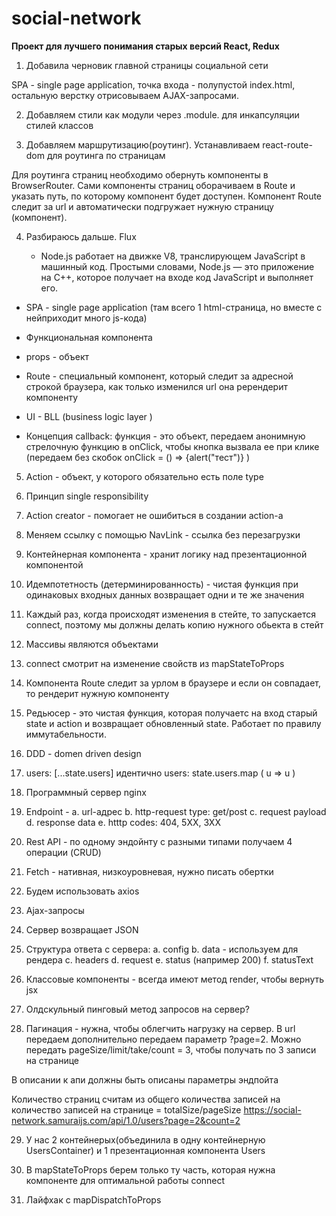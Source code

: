 # social-network

**Проект для лучшего понимания старых версий React, Redux**

1. Добавила черновик главной страницы социальной сети

SPA - single page application, точка входа - полупустой index.html, остальную верстку отрисовываем AJAX-запросами.

2. Добавляем стили как модули через .module. для инкапсуляции стилей классов

3. Добавляем маршрутизацию(роутинг). Устанавливаем react-route-dom для роутинга по страницам

Для роутинга страниц необходимо обернуть компоненты в BrowserRouter. Сами компоненты страниц оборачиваем в Route и указать путь, по которому компонент будет доступен. Компонент Route следит за url и автоматически подгружает нужную страницу (компонент).

4. Разбираюсь дальше. Flux

   - Node.js работает на движке V8, транслирующем JavaScript в машинный код. Простыми словами, Node.js — это приложение на C++, которое получает на входе код JavaScript и выполняет его.

- SPA - single page application (там всего 1 html-страница, но вместе с нейприходит много js-кода)

- Функциональная компонента

- props - объект

- Route - специальный компонент, который следит за адресной строкой браузера, как только изменился url она ререндерит компоненту

- UI - BLL (business logic layer )

- Концепция callback:
  функция - это объект,
  передаем анонимную стрелочную функцию в onClick, чтобы кнопка вызвала ее при клике (передаем без скобок
  onClick = () => {alert("тест")}
  )

5. Action - объект, у которого обязательно есть поле type

6. Принцип single responsibility

7. Action creator - помогает не ошибиться в создании action-а

8. Меняем ссылку с помощью NavLink - ссылка без перезагрузки

9. Контейнерная компонента - хранит логику над презентационной компонентой

10. Идемпотетность (детерминированность) - чистая функция при одинаковых входных данных возвращает одни и те же значения

11. Каждый раз, когда происходят изменения в стейте, то запускается connect, поэтому мы должны делать копию нужного обьекта в стейт

12. Массивы являются объектами

13. connect смотрит на изменение свойств из mapStateToProps

14. Компонента Route следит за урлом в браузере и если он совпадает, то рендерит нужную компоненту

15. Редьюсер - это чистая функция, которая получаетс на вход старый state и action и возвращает обновленный state. Работает по правилу иммутабельности.

16. DDD - domen driven design

17. users: [...state.users] идентично users: state.users.map ( u => u )

18. Программный сервер nginx

19. Endpoint -
    а. url-адрес
    b. http-request type: get/post
    c. request payload
    d. response data
    e. htttp codes: 404, 5XX, 3XX

20. Rest API - по одному эндойнту с разными типами получаем 4 операции (CRUD)

21. Fetch - нативная, низкоуровневая, нужно писать обертки

22. Будем использовать axios

23. Ajax-запросы

24. Сервер возвращает JSON

25. Структура ответа с сервера:
    a. config
    b. data - используем для рендера
    c. headers
    d. request
    e. status (например 200)
    f. statusText

26. Классовые компоненты - всегда имеют метод render, чтобы вернуть jsx

27. Олдcкульный пинговый метод запросов на сервер?

28. Пагинация - нужна, чтобы облегчить нагрузку на сервер. В url передаем дополнительно передаем параметр ?page=2. Можно передать pageSize/limit/take/count = 3, чтобы получать по 3 записи на странице

В описании к апи должны быть описаны параметры эндпойта

Количество страниц считам из общего количества записей на количество записей на странице = totalSize/pageSize
https://social-network.samuraijs.com/api/1.0/users?page=2&count=2

29. У нас 2 контейнерых(объединила в одну контейнерную UsersContainer) и 1 презентационная компонента Users

30. В mapStateToProps берем только ту часть, которая нужна компоненте для оптимальной работы connect

31. Лайфхак с mapDispatchToProps
